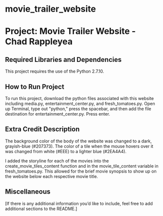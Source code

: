 # movie_trailer_website
Project: Movie Trailer Website  - Chad Rappleyea
================================

Required Libraries and Dependencies
-----------------------------------
This project requires the use of the Python 2.7.10.


How to Run Project
------------------
To run this project, download the python files associated with this website including media.py, entertainment_center.py, and fresh_tomatoes.py. Open up Terminal, type out "python," press the spacebar, and then add the file destination for entertainment_center.py. Press enter. 


Extra Credit Description
------------------------
The background color of the body of the website was changed to a dark, grayish-blue (#207373). The color of a tile when the mouse hovers over it was changed from white (#EEE) to a lighter blue (#2EA4A4). 

I added the storyline for each of the movies into the create_movie_tiles_content function and in the movie_tile_content variable in fresh_tomatoes.py. This allowed for the brief movie synopsis to show up on the website below each respective movie title.
 
Miscellaneous
-------------
[If there is any additional information you’d like to include, feel free to add additional sections to the README.]
